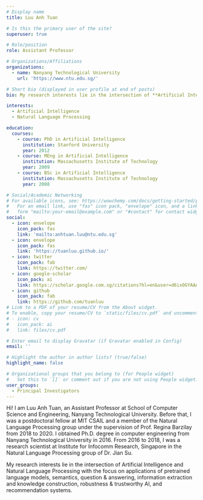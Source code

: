 ```yaml
---
# Display name
title: Luu Anh Tuan

# Is this the primary user of the site?
superuser: true

# Role/position
role: Assistant Professor

# Organizations/Affiliations
organizations:
  - name: Nanyang Technological University
    url: 'https://www.ntu.edu.sg/'

# Short bio (displayed in user profile at end of posts)
bio: My research interests lie in the intersection of **Artificial Intelligence** and **Natural Language Processing**.

interests:
  - Artificial Intelligence
  - Natural Language Processing

education:
  courses:
    - course: PhD in Artificial Intelligence
      institution: Stanford University
      year: 2012
    - course: MEng in Artificial Intelligence
      institution: Massachusetts Institute of Technology
      year: 2009
    - course: BSc in Artificial Intelligence
      institution: Massachusetts Institute of Technology
      year: 2008

# Social/Academic Networking
# For available icons, see: https://wowchemy.com/docs/getting-started/page-builder/#icons
#   For an email link, use "fas" icon pack, "envelope" icon, and a link in the
#   form "mailto:your-email@example.com" or "#contact" for contact widget.
social:
  - icon: envelope
    icon_pack: fas
    link: 'mailto:anhtuan.luu@ntu.edu.sg'
  - icon: envelope
    icon_pack: fas
    link: 'https://tuanluu.github.io/'
  - icon: twitter
    icon_pack: fab
    link: https://twitter.com/
  - icon: google-scholar
    icon_pack: ai
    link: https://scholar.google.com.sg/citations?hl=en&user=d6ixOGYAAAAJ&view_op=list_works
  - icon: github
    icon_pack: fab
    link: https://github.com/tuanluu
# Link to a PDF of your resume/CV from the About widget.
# To enable, copy your resume/CV to `static/files/cv.pdf` and uncomment the lines below.
# - icon: cv
#   icon_pack: ai
#   link: files/cv.pdf

# Enter email to display Gravatar (if Gravatar enabled in Config)
email: ''

# Highlight the author in author lists? (true/false)
highlight_name: false

# Organizational groups that you belong to (for People widget)
#   Set this to `[]` or comment out if you are not using People widget.
user_groups:
  - Principal Investigators
---
```


Hi! I am Luu Anh Tuan, an Assistant Professor at School of Computer Science and Engineering, Nanyang Technological University. Before that, I was a postdoctoral fellow at MIT CSAIL and a member of the Natural Language Processing group under the supervision of Prof. Regina Barzilay from 2018 to 2020. I obtained Ph.D. degree in computer engineering from Nanyang Technological University in 2016. From 2016 to 2018, I was a research scientist at Institute for Infocomm Research, Singapore in the Natural Language Processing group of Dr. Jian Su.

My research interests lie in the intersection of Artificial Intelligence and Natural Language Processing with the focus on applications of pretrained language models, semantics, question & answering, information extraction and knowledge construction, robustness & trustworthy AI, and recommendation systems.
